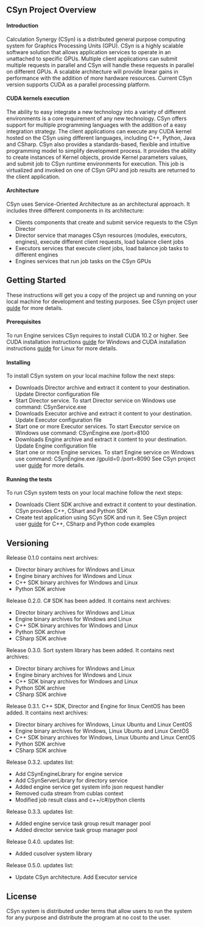 ## CSyn Project Overview
#### Introduction
Calculation Synergy (CSyn) is a distributed general purpose computing system for Graphics Processing Units (GPU).
CSyn is a highly scalable software solution that allows application services to operate in an unattached to specific GPUs.
Multiple client applications can submit multiple requests in parallel and CSyn will handle these requests in parallel on different GPUs.
A scalable architecture will provide linear gains in performance with the addition of more hardware resources.
Current CSyn version supports CUDA as a parallel processing platform.
#### CUDA kernels execution
The ability to easy integrate a new technology into a variety of different environments is a core requirement of any new technology.
CSyn offers support for multiple programming languages with the addition of a easy integration strategy.
The client applications can execute any CUDA kernel hosted on the CSyn using different languages, including C++, Python, Java and CSharp.
CSyn also provides a standards-based, flexible and intuitive programming model to simplify development process.
It provides the ability to create instances of Kernel objects, provide Kernel parameters values, and submit job to CSyn runtime environments
for execution. This job is virtualized and invoked on one of CSyn GPU and job results are returned to the client application.
#### Architecture
CSyn uses Service-Oriented Architecture as an architectural approach.
It includes three different components in its architecture:
- Clients components that create and submit service requests to the CSyn Director
- Director service that manages CSyn resources (modules, executors, engines), execute different client requests, load balance client jobs 
- Executors services that execute client jobs, load balance job tasks to different engines
- Engines services that run job tasks on the CSyn GPUs
## Getting Started
These instructions will get you a copy of the project up and running on your local machine for development and testing purposes.
See CSyn project user <a href="file:///html_user_guide/index.html">guide</a> for more details.
#### Prerequisites
To run Engine services CSyn requires to install CUDA 10.2 or higher.
See CUDA installation instructions [guide](https://docs.nvidia.com/cuda/cuda-installation-guide-microsoft-windows/index.html) for Windows and CUDA installation instructions [guide](https://docs.nvidia.com/cuda/cuda-installation-guide-linux/index.html) for Linux for more details.
#### Installing
To install CSyn system on your local machine follow the next steps:
- Downloads Director archive and extract it content to your destination. Update Director configuration file
- Start Director service. To start Director service on Windows use command: CSynService.exe
- Downloads Executor archive and extract it content to your destination. Update Executor configuration file
- Start one or more Executor services. To start Executor service on Windows use command: CSynEngine.exe  /port=8100
- Downloads Engine archive and extract it content to your destination. Update Engine configuration file
- Start one or more Engine services. To start Engine service on Windows use command: CSynEngine.exe  /gpuId=0 /port=8090
See CSyn project user [guide](http://www.calcsynergy.com/html_user_guide/index.html) for more details.
#### Running the tests
To run CSyn system tests on your local machine follow the next steps:
- Downloads Client SDK archive and extract it content to your destination. CSyn provides C++, CShart and Python SDK
- Create test application using SCyn SDK and run it. See CSyn project user [guide](http://www.calcsynergy.com/html_user_guide/index.html) for C++, CSharp and Python code examples
## Versioning
Release 0.1.0 contains next archives:
- Director binary archives for Windows and Linux
- Engine binary archives for Windows and Linux
- C++ SDK binary archives for Windows and Linux
- Python SDK archive

Release 0.2.0. C# SDK has been added. It contains next archives:
- Director binary archives for Windows and Linux
- Engine binary archives for Windows and Linux
- C++ SDK binary archives for Windows and Linux
- Python SDK archive
- CSharp SDK archive

Release 0.3.0. Sort system library has been added. It contains next archives:
- Director binary archives for Windows and Linux
- Engine binary archives for Windows and Linux
- C++ SDK binary archives for Windows and Linux
- Python SDK archive
- CSharp SDK archive

Release 0.3.1. C++ SDK, Director and Engine for linux CentOS has been added. It contains next archives:
- Director binary archives for Windows, Linux Ubuntu and Linux CentOS
- Engine binary archives for Windows, Linux Ubuntu and Linux CentOS
- C++ SDK binary archives for Windows, Linux Ubuntu and Linux CentOS
- Python SDK archive
- CSharp SDK archive

Release 0.3.2. updates list:
- Add CSynEngineLibrary for engine service
- Add CSynServerLibrary for directory service 
- Added engine service get system info json request handler
- Removed cuda stream from cublas context
- Modified job result class and c++/c#/python clients

Release 0.3.3. updates list:
- Added engine service task group result manager pool
- Added director service task group manager pool

Release 0.4.0. updates list:
- Added cusolver system library

Release 0.5.0. updates list:
- Update CSyn architecture. Add Executor service


## License
CSyn system is distributed under terms that allow users to run the system for any purpose and distribute the program at no cost to the user.
